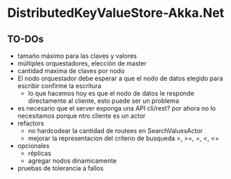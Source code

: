 # DistributedKeyValueStore-Akka.Net

## TO-DOs

* tamaño máximo para las claves y valores
* múltiples orquestadores, elección de master
* cantidad maxima de claves por nodo
* El nodo orquestador debe esperar a que el nodo de datos elegido para escribir confirme la escritura
	* lo que hacemos hoy es que el nodo de datos le responde directamente al cliente, esto puede ser un problema
* es necesario que el server exponga una API cli/rest? por ahora no lo necesitamos porque ntro cliente es un actor
* refactors
	* no hardcodear la cantidad de routees en SearchValuesActor
	* mejorar la representacion del criterio de busqueda >, >=, =, <, <=
* opcionales
	* réplicas
	* agregar nodos dinamicamente
* pruebas de tolerancia a fallos